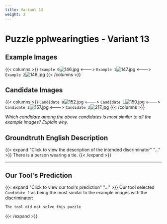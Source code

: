 ```yaml
---
title: Variant 13
weight: 3
---
```


# Puzzle pplwearingties - Variant 13

## Example Images
{{< columns >}}
`Example 0`![146.jpg](/natscene_data/images/146.jpg)
<--->
`Example 1`![147.jpg](/natscene_data/images/147.jpg)
<--->
`Example 2`![148.jpg](/natscene_data/images/148.jpg)
{{< /columns >}}

## Candidate Images
{{< columns >}}
`Candidate 0`![152.jpg](/natscene_data/images/152.jpg)
<--->
`Candidate 1`![150.jpg](/natscene_data/images/150.jpg)
<--->
`Candidate 2`![157.jpg](/natscene_data/images/157.jpg)
<--->
`Candidate 3`![217.jpg](/natscene_data/images/217.jpg)
{{< /columns >}}

*Which candidate among the above candidates is most similar to all the example images? Explain why.*

## Groundtruth English Description

{{< expand "Click to view the description of the intended discriminator" "..." >}}
There is a person wearing a tie.
{{< /expand >}}

---



## Our Tool's Prediction

{{< expand "Click to view our tool's prediction" "..." >}}
Our tool selected `Candidate ?` as being the most similar to the example images with the discriminator:
```plaintext
The tool did not solve this puzzle
```
{{< /expand >}}
